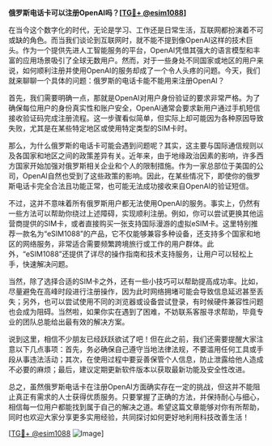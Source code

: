 **俄罗斯电话卡可以注册OpenAI吗？[[TG💪+ @esim1088](https://t.me/s/esim1088)]**

在当今这个数字化的时代，无论是学习、工作还是日常生活，互联网都扮演着不可或缺的角色。而当我们谈论到互联网时，就不能不提到像OpenAI这样的技术巨头。作为一个提供先进人工智能服务的平台，OpenAI凭借其强大的语言模型和丰富的应用场景吸引了全球无数用户。然而，对于一些身处不同国家或地区的用户来说，如何顺利注册并使用OpenAI的服务却成了一个令人头疼的问题。今天，我们就来聊聊一个具体的问题：俄罗斯的电话卡能不能用来注册OpenAI？

首先，我们需要明确一点，那就是OpenAI对用户身份验证的要求非常严格。为了确保每位用户的身份真实性和账户安全，OpenAI通常会要求新用户通过手机短信接收验证码完成注册流程。这一步骤看似简单，但实际上却可能因为各种原因导致失败，尤其是在某些特定地区或使用特定类型的SIM卡时。

那么，为什么俄罗斯的电话卡可能会遇到问题呢？其实，这主要与国际通信规则以及各国家和地区之间的政策差异有关。近年来，由于地缘政治因素的影响，许多西方国家开始加强对俄罗斯相关企业和个人的限制措施。作为一家总部位于美国的公司，OpenAI自然也受到了这些政策的影响。因此，在某些情况下，即使你的俄罗斯电话卡完全合法且功能正常，也可能无法成功接收来自OpenAI的验证短信。

不过，这并不意味着所有俄罗斯用户都无法使用OpenAI的服务。事实上，仍然有一些方法可以帮助你绕过上述障碍，实现顺利注册。例如，你可以尝试更换其他运营商提供的SIM卡，或者直接购买一张支持国际漫游的虚拟eSIM卡。这里特别推荐一款名为“eSIM1088”的产品，它不仅能够兼容多种设备，还支持多个国家和地区的网络服务，非常适合需要频繁跨境旅行或工作的用户群体。此外，“eSIM1088”还提供了详尽的操作指南和技术支持服务，让用户可以轻松上手，快速解决问题。

当然，除了选择合适的SIM卡之外，还有一些小技巧可以帮助提高成功率。比如，尽量避免在高峰时段进行注册操作，因为此时网络拥堵可能会导致信息延迟甚至丢失；另外，也可以尝试使用不同的浏览器或设备尝试登录，有时候硬件兼容性问题也会成为阻碍。当然啦，如果你实在遇到了困难，不妨联系客服寻求帮助，毕竟专业的团队总能给出最有效的解决方案。

说到这里，相信不少朋友已经跃跃欲试了吧！但在此之前，我们还需要提醒大家注意以下几点事项：首先，务必确保自己遵守当地法律法规，不要滥用任何工具或手段从事违法活动；其次，在使用过程中要妥善保管个人信息，防止泄露给他人造成不必要的麻烦；最后，建议定期更新软件版本以获取最新功能及安全性改进。

总之，虽然俄罗斯电话卡在注册OpenAI方面确实存在一定的挑战，但这并不能阻止真正有需求的人士获得优质服务。只要掌握了正确的方法，并保持耐心与细心，相信每一位用户都能找到属于自己的解决之道。希望这篇文章能够对你有所帮助，同时也欢迎大家分享更多实用经验，共同探讨如何更好地利用科技改善生活！

[[TG💪+ @esim1088](https://t.me/s/esim1088) ![Image](https://i.postimg.cc/4NQfJmqS/Snipaste-2025-05-13-00-14-12.png)]
